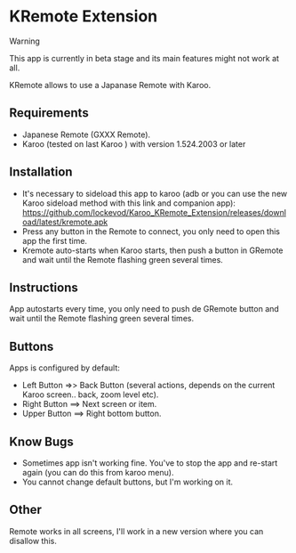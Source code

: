 # KRemote  Extension

> [!WARNING]  
> This app is currently in beta stage and its main features might not work at all.


KRemote allows to use a Japanase Remote with Karoo.

## Requirements
- Japanese Remote (GXXX Remote).
- Karoo (tested on last Karoo ) with version 1.524.2003 or later

## Installation
- It's necessary to sideload this app to karoo (adb or you can use the new Karoo sideload method with this link and companion app):
  https://github.com/lockevod/Karoo_KRemote_Extension/releases/download/latest/kremote.apk
- Press any button in the Remote to connect, you only need to open this app the first time.
- Kremote auto-starts when Karoo starts, then push a button in GRemote and wait until the Remote flashing green several times.

## Instructions
App autostarts every time, you only need to push de GRemote button and wait until the Remote flashing green several times.

## Buttons
Apps is configured by default:

- Left Button =>> Back Button (several actions, depends on the current Karoo screen.. back, zoom level etc).
- Right Button ==> Next screen or item. 
- Upper Button ==> Right bottom button.

## Know Bugs
- Sometimes app isn't working fine. You've to stop the app and re-start again (you can do this from karoo menu).
- You cannot change default buttons, but I'm working on it.

## Other
Remote works in all screens, I'll work in a new version where you can disallow this.
